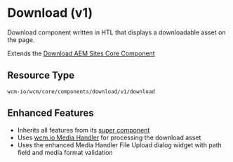 Download (v1)
====
Download component written in HTL that displays a downloadable asset on the page.

Extends the [Download AEM Sites Core Component][extends-component]

## Resource Type
```
wcm-io/wcm/core/components/download/v1/download
```

## Enhanced Features

* Inherits all features from its [super component][extends-component]
* Uses [wcm.io Media Handler][wcmio-handler-media] for processing the download asset
* Uses the enhanced Media Handler File Upload dialog widget with path field and media format validation


[extends-component]: https://github.com/adobe/aem-core-wcm-components/tree/master/content/src/content/jcr_root/apps/core/wcm/components/download/v1/download
[wcmio-handler-media]: https://wcm.io/handler/media/
